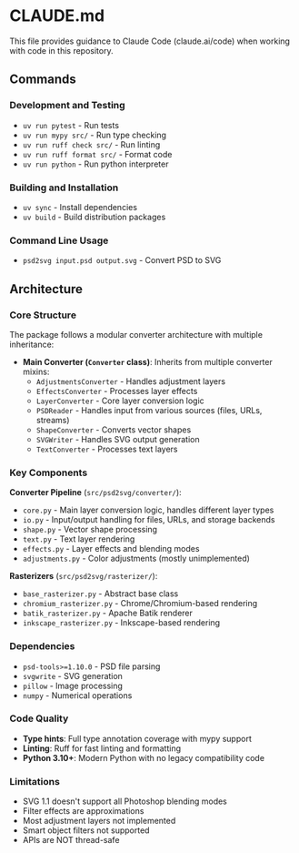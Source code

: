 # CLAUDE.md

This file provides guidance to Claude Code (claude.ai/code) when working with code in this repository.

## Commands

### Development and Testing
- `uv run pytest` - Run tests
- `uv run mypy src/` - Run type checking
- `uv run ruff check src/` - Run linting
- `uv run ruff format src/` - Format code
- `uv run python` - Run python interpreter

### Building and Installation
- `uv sync` - Install dependencies
- `uv build` - Build distribution packages

### Command Line Usage
- `psd2svg input.psd output.svg` - Convert PSD to SVG

## Architecture

### Core Structure
The package follows a modular converter architecture with multiple inheritance:

- **Main Converter (`Converter` class)**: Inherits from multiple converter mixins:
  - `AdjustmentsConverter` - Handles adjustment layers
  - `EffectsConverter` - Processes layer effects
  - `LayerConverter` - Core layer conversion logic
  - `PSDReader` - Handles input from various sources (files, URLs, streams)
  - `ShapeConverter` - Converts vector shapes
  - `SVGWriter` - Handles SVG output generation
  - `TextConverter` - Processes text layers

### Key Components

**Converter Pipeline** (`src/psd2svg/converter/`):
- `core.py` - Main layer conversion logic, handles different layer types
- `io.py` - Input/output handling for files, URLs, and storage backends
- `shape.py` - Vector shape processing
- `text.py` - Text layer rendering
- `effects.py` - Layer effects and blending modes
- `adjustments.py` - Color adjustments (mostly unimplemented)

**Rasterizers** (`src/psd2svg/rasterizer/`):
- `base_rasterizer.py` - Abstract base class
- `chromium_rasterizer.py` - Chrome/Chromium-based rendering
- `batik_rasterizer.py` - Apache Batik renderer  
- `inkscape_rasterizer.py` - Inkscape-based rendering

### Dependencies
- `psd-tools>=1.10.0` - PSD file parsing
- `svgwrite` - SVG generation
- `pillow` - Image processing
- `numpy` - Numerical operations

### Code Quality
- **Type hints**: Full type annotation coverage with mypy support
- **Linting**: Ruff for fast linting and formatting
- **Python 3.10+**: Modern Python with no legacy compatibility code

### Limitations
- SVG 1.1 doesn't support all Photoshop blending modes
- Filter effects are approximations
- Most adjustment layers not implemented
- Smart object filters not supported
- APIs are NOT thread-safe